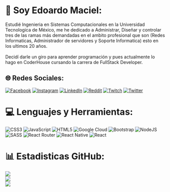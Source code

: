 # 💫 Soy Edoardo Maciel:
Estudié Ingenieria en Sistemas Computacionales en la Universidad Tecnologica de México, me he dedicado a Administrar, Diseñar y controlar tres de las ramas más demandadas en el ambito profesional que son (Redes Informaticas, Administrador de servidores y Soporte Informatica) esto en los ultimos 20 años.<br><br>Decidí darle un giro para aprender programación y pues actualmente lo hago en CoderHouse cursando la carrera de FullStack Developer.


## 🌐 Redes Sociales:
[![Facebook](https://img.shields.io/badge/Facebook-%231877F2.svg?logo=Facebook&logoColor=white)](https://facebook.com/lolonetom) [![Instagram](https://img.shields.io/badge/Instagram-%23E4405F.svg?logo=Instagram&logoColor=white)](https://instagram.com/lolonetom) [![LinkedIn](https://img.shields.io/badge/LinkedIn-%230077B5.svg?logo=linkedin&logoColor=white)](https://linkedin.com/in/edoardomacielroldan) [![Reddit](https://img.shields.io/badge/Reddit-%23FF4500.svg?logo=Reddit&logoColor=white)](https://reddit.com/user/lolonetom) [![Twitch](https://img.shields.io/badge/Twitch-%239146FF.svg?logo=Twitch&logoColor=white)](https://twitch.tv/lolonetom) [![Twitter](https://img.shields.io/badge/Twitter-%231DA1F2.svg?logo=Twitter&logoColor=white)](https://twitter.com/lolonetom) 

# 💻 Lenguajes y Herramientas:
![CSS3](https://img.shields.io/badge/css3-%231572B6.svg?style=for-the-badge&logo=css3&logoColor=white) ![JavaScript](https://img.shields.io/badge/javascript-%23323330.svg?style=for-the-badge&logo=javascript&logoColor=%23F7DF1E) ![HTML5](https://img.shields.io/badge/html5-%23E34F26.svg?style=for-the-badge&logo=html5&logoColor=white) ![Google Cloud](https://img.shields.io/badge/Google%20Cloud-%234285F4.svg?style=for-the-badge&logo=google-cloud&logoColor=white) ![Bootstrap](https://img.shields.io/badge/bootstrap-%23563D7C.svg?style=for-the-badge&logo=bootstrap&logoColor=white) ![NodeJS](https://img.shields.io/badge/node.js-6DA55F?style=for-the-badge&logo=node.js&logoColor=white) ![SASS](https://img.shields.io/badge/SASS-hotpink.svg?style=for-the-badge&logo=SASS&logoColor=white) ![React Router](https://img.shields.io/badge/React_Router-CA4245?style=for-the-badge&logo=react-router&logoColor=white) ![React Native](https://img.shields.io/badge/react_native-%2320232a.svg?style=for-the-badge&logo=react&logoColor=%2361DAFB) ![React](https://img.shields.io/badge/react-%2320232a.svg?style=for-the-badge&logo=react&logoColor=%2361DAFB)
# 📊 Estadisticas GitHub:
![](https://github-readme-stats.vercel.app/api?username=lolonetom&theme=merko&hide_border=false&include_all_commits=true&count_private=false)<br/>
![](https://github-readme-streak-stats.herokuapp.com/?user=lolonetom&theme=merko&hide_border=false)<br/>
![](https://github-readme-stats.vercel.app/api/top-langs/?username=lolonetom&theme=merko&hide_border=false&include_all_commits=true&count_private=false&layout=compact)
